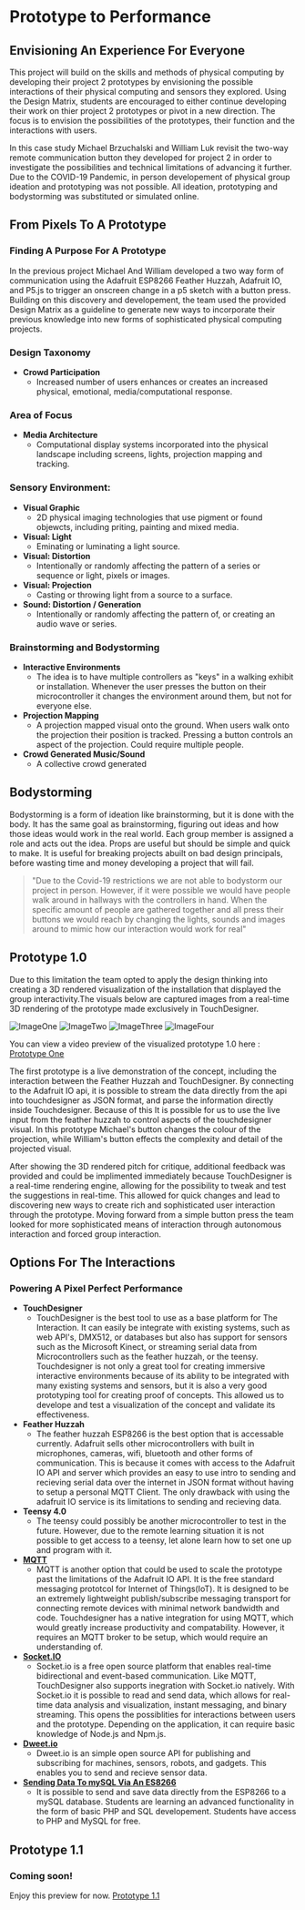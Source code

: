 # Prototype to Performance
## Envisioning An Experience For Everyone
This project will build on the skills and methods of physical computing by developing their project 2 prototypes by envisioning the possible interactions of their physical computing and sensors they explored.  Using the Design Matrix, students are encouraged to either continue developing their work on thier project 2 prototypes or pivot in a new direction.  The focus is to envision the possibilities of the prototypes, their function and the interactions with users.  

In this case study Michael Brzuchalski and William Luk revisit the two-way remote communication button they developed for project 2 in order to investigate the possibilities and technical limitations of advancing it further.  Due to the COVID-19 Pandemic, in person developement of physical group ideation and prototyping was not possible.  All ideation, prototyping and bodystorming was substituted or simulated online.   
 
## From Pixels To A Prototype
### Finding A Purpose For A Prototype
In the previous project Michael And William developed a two way form of communication using the Adafruit ESP8266 Feather Huzzah, Adafruit IO, and P5.js to trigger an onscreen change in a p5 sketch with a button press.  Building on this discovery and developement, the team used the provided Design Matrix as a guideline to generate new ways to incorporate their previous knowledge into new forms of sophisticated physical computing projects.  
 
### Design Taxonomy
  * **Crowd Participation**
    * Increased number of users enhances or creates an increased physical, emotional, media/computational response.  
       
### Area of Focus
  * **Media Architecture**
    * Computational display systems incorporated into the physical landscape including screens, lights, projection mapping and tracking.
    
### Sensory Environment:
  * **Visual Graphic**
    * 2D physical imaging technologies that use pigment or found objewcts, including priting, painting and mixed media.  
  * **Visual: Light**
    * Eminating or luminating a light source.
  * **Visual: Distortion**
    * Intentionally or randomly affecting the pattern of a series or sequence or light, pixels or images.  
  * **Visual: Projection**
    * Casting or throwing light from a source to a surface.  
  * **Sound: Distortion / Generation** 
    * Intentionally or randomly affecting the pattern of, or creating an audio wave or series.  
    
### Brainstorming and Bodystorming
  * **Interactive Environments**
    * The idea is to have multiple controllers as "keys" in a walking exhibit or installation.  Whenever the user presses the button on their microcontroller it changes the environment around them, but not for everyone else.  
  * **Projection Mapping**
    * A projection mapped visual onto the ground.  When users walk onto the projection their position is tracked.  Pressing a button controls an aspect of the projection.  Could require multiple people.  
  * **Crowd Generated Music/Sound**
    * A collective crowd generated 
    
## Bodystorming
Bodystorming is a form of ideation like brainstorming, but it is done with the body.  It has the same goal as brainstorming, figuring out ideas and how those ideas would work in the real world.  Each group member is assigned a role and acts out the idea.  Props are useful but should be simple and quick to make.  It is useful for breaking projects abuilt on bad design principals, before wasting time and money developing a project that will fail.  
    
> "Due to the Covid-19 restrictions we are not able to bodystorm our project in person.  However, if it were possible we would have people walk around in hallways with the controllers in hand.  When the specific amount of people are gathered together and all press their buttons we would reach by changing the lights, sounds and images around to mimic how our interaction would work for real"
    
    
    
## Prototype 1.0
Due to this limitation the team opted to apply the design thinking into creating a 3D rendered visualization of the installation that displayed the group interactivity.The visuals below are captured images from a real-time 3D rendering of the prototype made exclusively in TouchDesigner.  

![ImageOne](images/TDMovieOut.0.jpg)
![ImageTwo](images/TDMovieOut.1.jpg)
![ImageThree](images/TDMovieOut.2.jpg)
![ImageFour](images/TDMovieOut.3.jpg)

You can view a video preview of the visualized prototype 1.0 here : [Prototype One](https://www.youtube.com/watch?v=RlnMgWQJlpA&feature=youtu.be)

The first prototype is a live demonstration of the concept, including the interaction between the Feather Huzzah and TouchDesigner.  By connecting to the Adafruit IO api, it is possible to stream the data directly from the api into touchdesigner as JSON format, and parse the information directly inside Touchdesigner.  Because of this It is possible for us to use the live input from the feather huzzah to control aspects of the touchdesigner visual.  In this prototype Michael's button changes the colour of the projection, while William's button effects the complexity and detail of the projected visual.    

After showing the 3D rendered pitch for critique, additional feedback was provided and could be implimented immediately because TouchDesigner is a real-time rendering engine, allowing for the possibility to tweak and test the suggestions in real-time.  This allowed for quick changes and lead to discovering new ways to create rich and sophisticated user interaction through the prototype.  Moving forward from a simple button press the team looked for more sophisticated means of interaction through autonomous interaction and forced group interaction.  

## Options For The Interactions
### Powering A Pixel Perfect Performance 
* **TouchDesigner**
    * TouchDesigner is the best tool to use as a base platform for The Interaction.  It can easily be integrate with existing systems, such as web API's, DMX512, or databases but also has support for sensors such as the Microsoft Kinect, or streaming serial data from Microcontrollers such as the feather huzzah, or the teensy.  Touchdesigner is not only a great tool for creating immersive interactive environments because of its ability to be integrated with many existing systems and sensors, but it is also a very good prototyping tool for creating proof of concepts.  This allowed us to develope and test a visualization of the concept and validate its effectiveness.  
* **Feather Huzzah**
    * The feather huzzah ESP8266 is the best option that is accessable currently.  Adafruit sells other microcontrollers with built in microphones, cameras, wifi, bluetooth and other forms of communication.  This is because it comes with access to the Adafruit IO API and server which provides an easy to use intro to sending and recieving serial data over the internet in JSON format without having to setup a personal MQTT Client.  The only drawback with using the adafruit IO service is its limitations to sending and recieving data.  
* **Teensy 4.0**
    * The teensy could possibly be another microcontroller to test in the future.  However, due to the remote learning situation it is not possible to get access to a teensy, let alone learn how to set one up and program with it.  
* **[MQTT](https://mqtt.org/)**
    * MQTT is another option that could be used to scale the prototype past the limitations of the Adafruit IO API.  It is the free standard messaging prototcol for Internet of Things(IoT).  It is designed to be an extremely lightweight publish/subscribe messaging transport for connecting remote devices with minimal network bandwidth and code.  Touchdesigner has a native integration for using MQTT, which would greatly increase productivity and compatability. However, it requires an MQTT broker to be setup, which would require an understanding of.  
* **[Socket.IO](https://socket.io/)**
    * Socket.io is a free open source platform that enables real-time bidirectional and event-based communication.  Like MQTT, TouchDesigner also supports inegration with Socket.io natively.  With Socket.io it is possible to read and send data, which allows for real-time data analysis and visualization, instant messaging, and binary streaming.  This opens the possiblities for interactions between users and the prototype.  Depending on the application, it can require basic knowledge of Node.js and Npm.js.
* **[Dweet.io](https://dweet.io/)**
    * Dweet.io is an simple open source API for publishing and subscribing for machines, sensors, robots, and gadgets.  This enables you to send and recieve sensor data.
* **[Sending Data To mySQL Via An ES8266](https://theiotprojects.com/insert-data-into-mysql-database-with-esp8266/)**
    * It is possible to send and save data directly from the ESP8266 to a mySQL database.  Students are learning an advanced functionality in the form of basic PHP and SQL developement.  Students have access to PHP and MySQL for free.  


## Prototype 1.1
### Coming soon!
Enjoy this preview for now.  [Prototype 1.1](https://www.youtube.com/watch?v=__j6FiRErwo&feature=youtu.be)
